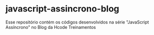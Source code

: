 # javascript-assincrono-blog
Esse repositório contém os códigos desenvolvidos na série "JavaScript Assíncrono" no Blog da Hcode Treinamentos
